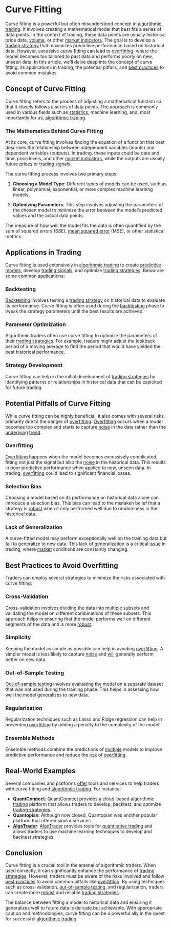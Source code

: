 # Curve Fitting

Curve fitting is a powerful but often misunderstood concept in [algorithmic trading](../a/algorithmic_trading.md). It involves creating a mathematical model that best fits a series of data points. In the context of trading, these data points are usually historical price data, [volume](../v/volume.md), or other [market indicators](../m/market_indicators.md). The goal is to develop a [trading strategy](../t/trading_strategy.md) that maximizes predictive performance based on historical data. However, excessive curve fitting can lead to [overfitting](../o/overfitting.md), where the model becomes too tailored to past data and performs poorly on new, unseen data. In this article, we’ll delve deep into the concept of curve fitting, its applications in trading, the potential pitfalls, and [best practices](../b/best_practices.md) to avoid common mistakes.

## Concept of Curve Fitting

Curve fitting refers to the process of adjusting a mathematical function so that it closely follows a series of data points. The approach is commonly used in various fields such as [statistics](../s/statistics.md), machine learning, and, most importantly for us, [algorithmic trading](../a/algorithmic_trading.md).

### The Mathematics Behind Curve Fitting

At its core, curve fitting involves finding the equation of a function that best describes the relationship between independent variables (inputs) and dependent variables (outputs). In trading, these inputs could be date and time, price levels, and other [market indicators](../m/market_indicators.md), while the outputs are usually future prices or [trading signals](../t/trading_signals.md).

The curve fitting process involves two primary steps:

1. **Choosing a Model Type**: Different types of models can be used, such as linear, polynomial, exponential, or more complex machine learning models.

2. **Optimizing Parameters**: This step involves adjusting the parameters of the chosen model to minimize the error between the model’s predicted values and the actual data points.

The measure of how well the model fits the data is often quantified by the sum of squared errors (SSE), [mean squared error](../m/mean_squared_error.md) (MSE), or other statistical metrics.

## Applications in Trading

Curve fitting is used extensively in [algorithmic trading](../a/algorithmic_trading.md) to create [predictive models](../p/predictive_models_in_trading.md), develop [trading signals](../t/trading_signals.md), and optimize [trading strategies](../t/trading_strategies.md). Below are some common applications:

### Backtesting

[Backtesting](../b/backtesting.md) involves testing a [trading strategy](../t/trading_strategy.md) on historical data to evaluate its performance. Curve fitting is often used during the [backtesting](../b/backtesting.md) phase to tweak the strategy parameters until the best results are achieved.

### Parameter Optimization

Algorithmic traders often use curve fitting to optimize the parameters of their [trading strategies](../t/trading_strategies.md). For example, traders might adjust the lookback period of a moving average to find the period that would have yielded the best historical performance.

### Strategy Development

Curve fitting can help in the initial development of [trading strategies](../t/trading_strategies.md) by identifying patterns or relationships in historical data that can be exploited for future trading.

## Potential Pitfalls of Curve Fitting

While curve fitting can be highly beneficial, it also comes with several risks, primarily due to the danger of [overfitting](../o/overfitting.md). [Overfitting](../o/overfitting.md) occurs when a model becomes too complex and starts to capture [noise](../n/noise.md) in the data rather than the [underlying](../u/underlying.md) [trend](../t/trend.md).

### Overfitting

[Overfitting](../o/overfitting.md) happens when the model becomes excessively complicated, fitting not just the signal but also the [noise](../n/noise.md) in the historical data. This results in poor predictive performance when applied to new, unseen data. In trading, [overfitting](../o/overfitting.md) could lead to significant financial losses.

### Selection Bias

Choosing a model based on its performance on historical data alone can introduce a selection bias. This bias can lead to the mistaken belief that a strategy is [robust](../r/robust.md) when it only performed well due to randomness in the historical data.

### Lack of Generalization

A curve-fitted model may perform exceptionally well on the training data but [fail](../f/fail.md) to generalize to new data. This lack of generalization is a critical [issue](../i/issue.md) in trading, where [market](../m/market.md) conditions are constantly changing.

## Best Practices to Avoid Overfitting

Traders can employ several strategies to minimize the risks associated with curve fitting:

### Cross-Validation

Cross-validation involves dividing the data into [multiple](../m/multiple.md) subsets and validating the model on different combinations of these subsets. This approach helps in ensuring that the model performs well on different segments of the data and is more [robust](../r/robust.md).

### Simplicity

Keeping the model as simple as possible can help in avoiding [overfitting](../o/overfitting.md). A simpler model is less likely to capture [noise](../n/noise.md) and [will](../w/will.md) generally perform better on new data.

### Out-of-Sample Testing

[Out-of-sample testing](../o/out-of-sample_testing.md) involves evaluating the model on a separate dataset that was not used during the training phase. This helps in assessing how well the model generalizes to new data.

### Regularization

Regularization techniques such as Lasso and Ridge regression can help in preventing [overfitting](../o/overfitting.md) by adding a penalty to the complexity of the model.

### Ensemble Methods

Ensemble methods combine the predictions of [multiple](../m/multiple.md) models to improve predictive performance and reduce the [risk](../r/risk.md) of [overfitting](../o/overfitting.md).

## Real-World Examples

Several companies and platforms [offer](../o/offer.md) tools and services to help traders with curve fitting and [algorithmic trading](../a/algorithmic_trading.md). For instance:

- **[QuantConnect](../q/quantconnect.md)**: [QuantConnect](https://www.quantconnect.com/) provides a cloud-based [algorithmic trading](../a/algorithmic_trading.md) platform that allows traders to develop, backtest, and optimize [trading strategies](../t/trading_strategies.md).
- **Quantopian**: Although now closed, Quantopian was another popular platform that offered similar services.
- **[AlgoTrader](../a/algotrader.md)**: [AlgoTrader](https://www.algotrader.com/) provides tools for [quantitative trading](../q/quantitative_trading.md) and allows traders to use machine learning techniques to develop and backtest strategies.

## Conclusion

Curve fitting is a crucial tool in the arsenal of algorithmic traders. When used correctly, it can significantly enhance the performance of [trading strategies](../t/trading_strategies.md). However, traders must be aware of the risks involved and follow [best practices](../b/best_practices.md) to avoid common pitfalls like [overfitting](../o/overfitting.md). By using techniques such as cross-validation, [out-of-sample testing](../o/out-of-sample_testing.md), and regularization, traders can create more [robust](../r/robust.md) and reliable [trading strategies](../t/trading_strategies.md).

The balance between fitting a model to historical data and ensuring it generalizes well to future data is delicate but achievable. With appropriate caution and methodologies, curve fitting can be a powerful ally in the quest for successful [algorithmic trading](../a/algorithmic_trading.md).